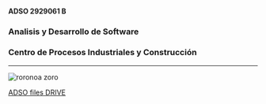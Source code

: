 #### ADSO 2929061 B

### Analisis y Desarrollo de Software

### Centro de Procesos Industriales y Construcción

---

![roronoa zoro](https://tinyurl.com/2dhjmkem)

[ADSO files DRIVE](https://tinyurl.com/wnkk334u)
